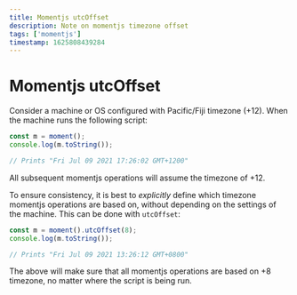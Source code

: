 ```yaml
---
title: Momentjs utcOffset
description: Note on momentjs timezone offset
tags: ['momentjs']
timestamp: 1625808439284
---
```


# Momentjs utcOffset

Consider a machine or OS configured with Pacific/Fiji timezone (+12). When the machine runs the following script:

```js
const m = moment();
console.log(m.toString());

// Prints "Fri Jul 09 2021 17:26:02 GMT+1200"
```

All subsequent momentjs operations will assume the timezone of +12.

To ensure consistency, it is best to _explicitly_ define which timezone momentjs operations are based on, without depending on the settings of the machine. This can be done with `utcOffset`:

```js
const m = moment().utcOffset(8);
console.log(m.toString());

// Prints "Fri Jul 09 2021 13:26:12 GMT+0800"
```

The above will make sure that all momentjs operations are based on +8 timezone, no matter where the script is being run.

<PostDate />
<PageTags />
